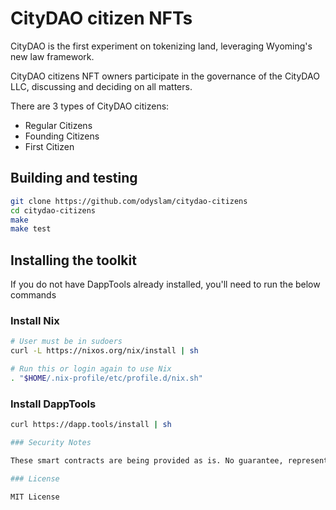 # CityDAO citizen NFTs

CityDAO is the first experiment on tokenizing land, leveraging Wyoming's new law framework.

CityDAO citizens NFT owners participate in the governance of the CityDAO LLC, discussing and deciding on all matters.

There are 3 types of CityDAO citizens:
- Regular Citizens
- Founding Citizens
- First Citizen

## Building and testing

```sh
git clone https://github.com/odyslam/citydao-citizens
cd citydao-citizens
make
make test
```

## Installing the toolkit

If you do not have DappTools already installed, you'll need to run the below
commands

### Install Nix

```sh
# User must be in sudoers
curl -L https://nixos.org/nix/install | sh

# Run this or login again to use Nix
. "$HOME/.nix-profile/etc/profile.d/nix.sh"
```

### Install DappTools

```sh
curl https://dapp.tools/install | sh

### Security Notes

These smart contracts are being provided as is. No guarantee, representation or warranty is being made, express or implied, as to the safety or correctness of the user interface or the smart contracts. They have not been audited and as such there can be no assurance they will work as intended, and users may experience delays, failures, errors, omissions, loss of transmitted information or loss of funds. CityDAO LLC is not liable for any of the foregoing. Users should proceed with caution and use at their own risk.

### License

MIT License
